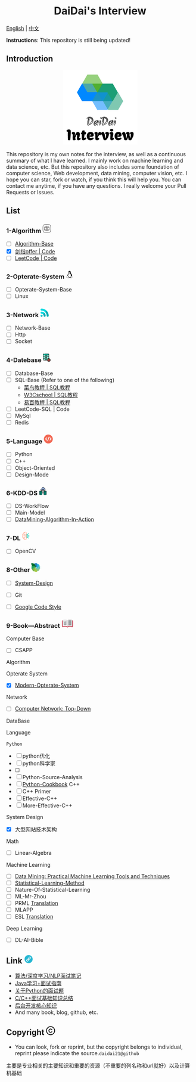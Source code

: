 <div align=center><h1>DaiDai's Interview</h1></div>

<a href="../README.md">English</a> | <a href="doc/README-cn.md">中文</a>

**Instructions**: This repository is still being updated!

## Introduction

<div align="center"><img src="doc/img/logo.png"></div>

This repository is my own notes for the interview, as well as a continuous summary of what I have learned. I mainly work on machine learning and data science, etc. But this repository also includes some foundation of computer science, Web development, data mining, computer vision, etc. I hope you can star, fork or watch, if you think this will help you. You can contact me anytime, if you have any questions. I really welcome your Pull Requests or Issues. 

## List

### 1-Algorithm ![Icon-Algorithm](doc/img/Icon-Algorithm.png)

- [ ] [Algorithm-Base](https://github.com/CyC2018/CS-Notes/blob/master/docs/notes/%E7%AE%97%E6%B3%95.md)
- [x] [剑指offer | Code](1-Algorithm/剑指offer.md)
- [ ] [LeetCode | Code](https://github.com/daidai21/leetcode)

### 2-Opterate-System ![Icon-Opterate-System](doc/img/Icon-Opterate-System.png)

- [ ] Opterate-System-Base
- [ ] Linux

### 3-Network ![Icon-Network](doc/img/Icon-Network.png)

- [ ] Network-Base
- [ ] Http
- [ ] Socket

### 4-Datebase ![Icon-DataBase](doc/img/Icon-DataBase.png)

- [ ] Database-Base
- [ ] SQL-Base (Refer to one of the following)
  - [菜鸟教程 | SQL教程](http://www.runoob.com/sql/sql-tutorial.html)
  - [W3Cschool | SQL教程](https://www.w3cschool.cn/sql/)
  - [易百教程 | SQL教程](https://www.yiibai.com/sql/)
- [ ] LeetCode-SQL | Code
- [ ] MySql
- [ ] Redis

### 5-Language ![Icon-Language](doc/img/Icon-Language.png)

- [ ] Python
- [ ] C++
- [ ] Object-Oriented
- [ ] Design-Mode

### 6-KDD-DS ![Icon-KDD-DS](doc/img/Icon-KDD-DS.png)

- [ ] DS-WorkFlow
- [ ] Main-Model
- [ ] [DataMining-Algorithm-In-Action](https://github.com/daidai21/DataScience-Algorithm)

### 7-DL ![](doc/img/Icon-DL(CV).png)

- [ ] OpenCV

### 8-Other ![Icon-Other](doc/img/Icon-Other.png)

- [ ] [System-Design](https://github.com/donnemartin/system-design-primer/blob/master/README-zh-Hans.md)
- [ ] Git
- [ ] [Google Code Style](https://zh-google-styleguide.readthedocs.io/en/latest/google-cpp-styleguide/)


### 9-Book—Abstract ![Icon-Book-Abstract](doc/img/Icon-Book-Abstract.png)

Computer Base

- [ ] CSAPP
<!-- - [ ] SCIP -->

Algorithm

Opterate System

- [x] [Modern-Opterate-System](6-Book-Abstract/Modern-Opterate-System/README.md)

Network

- [ ] [Computer Network: Top-Down](https://github.com/moranzcw/Computer-Networking-A-Top-Down-Approach-NOTES)

DataBase

Language

    Python
- [ ] python优化
- [ ] python科学家
- [ ] 
- [ ] Python-Source-Analysis
- [ ] [Python-Cookbook](https://github.com/daidai21/Python-CookBook)
    C++
- [ ] C++ Primer
- [ ] Effective-C++
- [ ] More-Effective-C++

System Design

- [x] 大型网站技术架构

Math

- [ ] Linear-Algebra
<!-- - [ ] Convex-Optimization -->

Machine Learning

- [ ] [Data Mining: Practical Machine Learning Tools and Techniques](6-Book-Abstract/Data-Mining/README.md)
- [ ] [Statistical-Learning-Method](https://github.com/daidai21/ML-Algorithm)
- [ ] Nature-Of-Statistical-Learning
- [ ] ML-Mr-Zhou
- [ ] PRML [Translation](chrome-extension://ikhdkkncnoglghljlkmcimlnlhkeamad/pdf-viewer/web/viewer.html?file=http%3A%2F%2Fread.pudn.com%2Fdownloads773%2Febook%2F3064783%2FPRML_Translation.pdf)
- [ ] MLAPP
- [ ] ESL [Translation](https://esl.hohoweiya.xyz/01-Introduction/2016-07-26-Chapter-1-Introduction/index.html)

Deep Learning

- [ ] DL-AI-Bible


## Link ![Icon-Link](doc/img/Icon-Link.png)

- [算法/深度学习/NLP面试笔记](https://github.com/imhuay/Algorithm_Interview_Notes-Chinese)
- [Java学习+面试指南](https://github.com/Snailclimb/JavaGuide)
- [关于Python的面试题](https://github.com/taizilongxu/interview_python)
- [C/C++面试基础知识总结](https://github.com/huihut/interview#%E7%AE%97%E6%B3%95)
- [后台开发核心知识](https://github.com/linw7/Skill-Tree)
- And many book, blog, github, etc.

## Copyright ![Icon-Copyright](doc/img/Icon-Copyright.png)

- You can look, fork or reprint, but the copyright belongs to individual, reprint please indicate the source.`daidai21@github`

主要是专业相关的主要知识和重要的资源（不重要的列名称和url就好）以及计算机基础
